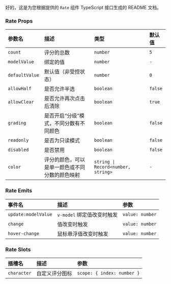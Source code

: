 好的，这是为您根据提供的 `Rate` 组件 TypeScript 接口生成的 README 文档。

### Rate Props

| 参数名 | 描述 | 类型 | 默认值 |
| :--- | :--- | :--- | :--- |
| `count` | 评分的总数 | `number` | `5` |
| `modelValue` | 绑定的值 | `number` | `-` |
| `defaultValue` | 默认值（非受控状态） | `number` | `0` |
| `allowHalf` | 是否允许半选 | `boolean` | `false` |
| `allowClear` | 是否允许再次点击后清除 | `boolean` | `true` |
| `grading` | 是否开启“分级”模式，不同分数有不同颜色 | `boolean` | `false` |
| `readonly` | 是否为只读模式 | `boolean` | `false` |
| `disabled` | 是否禁用 | `boolean` | `false` |
| `color` | 评分的颜色，可以是单一颜色或不同分数的颜色映射 | `string \| Record<number, string>` | `-` |

### Rate Emits

| 事件名 | 描述 | 参数 |
| :--- | :--- | :--- |
| `update:modelValue` | `v-model` 绑定值改变时触发 | `value: number` |
| `change` | 值改变时触发 | `value: number` |
| `hover-change` | 鼠标悬浮值改变时触发 | `value: number` |

### Rate Slots

| 插槽名 | 描述 | 参数 |
| :--- | :--- | :--- |
| `character` | 自定义评分图标 | `scope: { index: number }` |